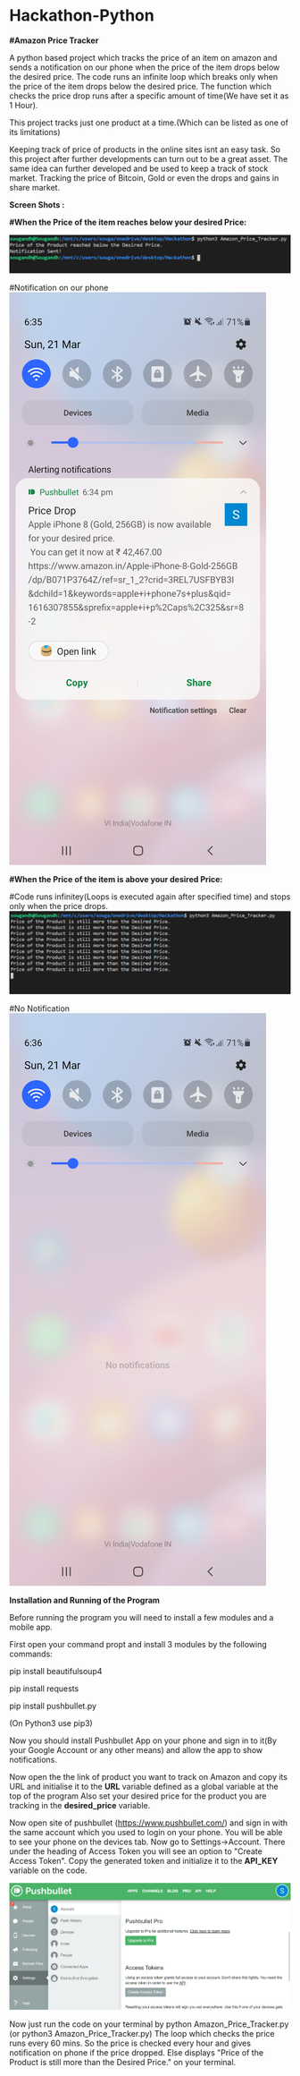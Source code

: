 # Hackathon-Python

**#Amazon Price Tracker**

A python based project which tracks the price of an item on amazon and sends a notification on our phone when the price of the item drops below the desired price.
The code runs an infinite loop which breaks only when the price of the item drops below the desired price.
The function which checks the price drop runs after a specific amount of time(We have set it as 1 Hour).

This project tracks just one product at a time.(Which can be listed as one of its limitations)

Keeping track of price of products in the online sites isnt an easy task. So this project after further developments can turn out to be a great asset.
The same idea can further developed and be used to keep a track of stock market. Tracking the price of Bitcoin, Gold or even the drops and gains in share market.


**Screen Shots :**

**#When the Price of the item reaches below your desired Price:**

![](Screenshots/2.png)

#Notification on our phone
![](Screenshots/2(2).png)



**#When the Price of the item is above your desired Price:**

#Code runs infinitey(Loops is executed again after specified time) and stops only when the price drops.
![](Screenshots/1.png)


#No Notification
![](Screenshots/1(1).png)


**Installation and Running of the Program**

Before running the program you will need to install a few modules and a mobile app.

First open your command propt and install 3 modules by the following commands:

pip install beautifulsoup4

pip install requests

pip install pushbullet.py

(On Python3 use pip3)

Now you should install Pushbullet App on your phone and sign in to it(By your Google Account or any other means) and allow the app to show notifications.

Now open the the link of product you want to track on Amazon and copy its URL and initialise it to the **URL** variable defined as a global variable at the top of the program
Also set your desired price for the product you are tracking in the **desired_price** variable.

Now open site of pushbullet (https://www.pushbullet.com/) and sign in with the same account which you used to login on your phone. You will be able to see your phone on the devices tab.
Now go to Settings->Account.
There under the heading of Access Token you will see an option to "Create Access Token". Copy the generated token and initialize it to the **API_KEY** variable on the code.

![](Screenshots/pushbullet.png)

Now just run the code on your terminal by python Amazon_Price_Tracker.py (or python3 Amazon_Price_Tracker.py)
The loop which checks the price runs every 60 mins. So the price is checked every hour and gives notification on phone if the price dropped. Else displays "Price of the Product is still more than the Desired Price." on your terminal.
